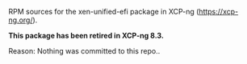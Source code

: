 RPM sources for the xen-unified-efi package in XCP-ng (https://xcp-ng.org/).

**This package has been retired in XCP-ng 8.3.**

Reason: Nothing was committed to this repo..
